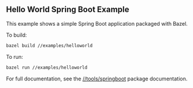 ## Hello World Spring Boot Example


This example shows a simple Spring Boot application packaged with Bazel.

To build:

```bash
bazel build //examples/helloworld
```

To run:

```bash
bazel run //examples/helloworld
```

For full documentation, see the [//tools/springboot](../../tools/springboot) package documentation.

